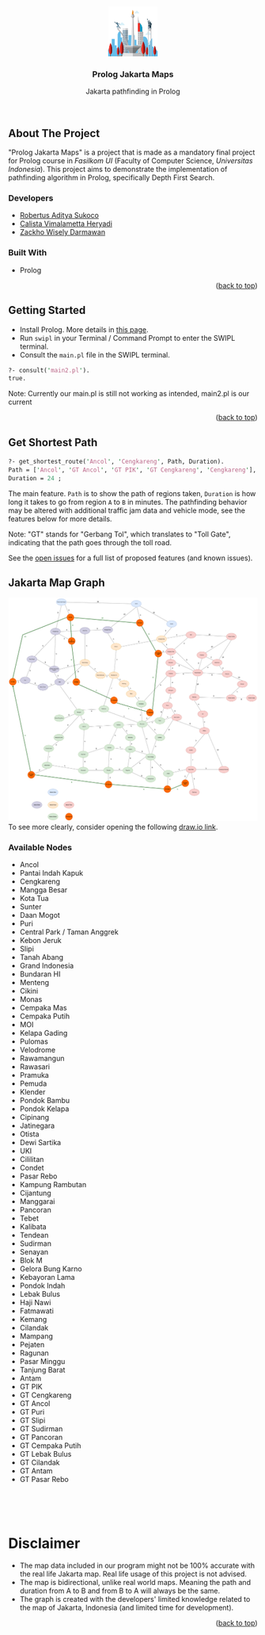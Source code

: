 <!-- Improved compatibility of back to top link: See: https://github.com/othneildrew/Best-README-Template/pull/73 -->
<a name="readme-top"></a>
<!--
*** Thanks for checking out the Best-README-Template. If you have a suggestion
*** that would make this better, please fork the repo and create a pull request
*** or simply open an issue with the tag "enhancement".
*** Don't forget to give the project a star!
*** Thanks again! Now go create something AMAZING! :D
-->



<!-- PROJECT SHIELDS -->
<!--
*** I'm using markdown "reference style" links for readability.
*** Reference links are enclosed in brackets [ ] instead of parentheses ( ).
*** See the bottom of this document for the declaration of the reference variables
*** for contributors-url, forks-url, etc. This is an optional, concise syntax you may use.
*** https://www.markdownguide.org/basic-syntax/#reference-style-links
-->



<!-- PROJECT LOGO -->
<br />
<div align="center">
  <a href="https://github.com/robert-adit-sukoco/prolog-jakarta-maps">
    <img src="images/Logo.png" alt="Logo" width="100" height="100">
  </a>

<h3 align="center">Prolog Jakarta Maps</h3>

  <p align="center">
    Jakarta pathfinding in Prolog
    <br />
    <br />
    <br />
    </p>
</div>



<!-- ABOUT THE PROJECT -->
## About The Project

"Prolog Jakarta Maps" is a project that is made as a mandatory final project for Prolog course in <em>Fasilkom UI</em> (Faculty of Computer Science, <em>Universitas Indonesia</em>). This project aims to demonstrate the implementation of pathfinding algorithm in Prolog, specifically Depth First Search. 

### Developers
* <a href="https://github.com/robert-adit-sukoco">Robertus Aditya Sukoco</a>
* <a href="https://github.com/calistavh">Calista Vimalametta Heryadi</a>
* <a href="https://github.com/zackhowisely">Zackho Wisely Darmawan</a>

### Built With

* Prolog

<p align="right">(<a href="#readme-top">back to top</a>)</p>



<!-- GETTING STARTED -->
## Getting Started

* Install Prolog. More details in <a href="https://wwu-pi.github.io/tutorials/lectures/lsp/010_install_swi_prolog.html">this page</a>.
* Run `swipl` in your Terminal / Command Prompt to enter the SWIPL terminal.
* Consult the `main.pl` file in the SWIPL terminal.
```pl
?- consult('main2.pl').
true.
```
Note: Currently our main.pl is still not working as intended, main2.pl is our current 

<p align="right">(<a href="#readme-top">back to top</a>)</p>



<!-- USAGE EXAMPLES -->
## Get Shortest Path

```pl
?- get_shortest_route('Ancol', 'Cengkareng', Path, Duration).
Path = ['Ancol', 'GT Ancol', 'GT PIK', 'GT Cengkareng', 'Cengkareng'],
Duration = 24 ;
```
The main feature. `Path` is to show the path of regions taken, `Duration` is how long it takes to go from region `A` to `B` in minutes. The pathfinding behavior may be altered with additional traffic jam data and vehicle mode, see the features below for more details.


Note: "GT" stands for "Gerbang Tol", which translates to "Toll Gate", indicating that the path goes through the toll road.

See the [open issues](https://github.com/robert-adit-sukoco/prolog-jakarta-maps/issues) for a full list of proposed features (and known issues).


## Jakarta Map Graph
<a href="https://github.com/robert-adit-sukoco/prolog-jakarta-maps/tree/master/images">
  <img src="images/jakarta-map-light.png" alt="Jakarta Map">
</a>
To see more clearly, consider opening the following <a href="https://drive.google.com/file/d/1MZYYuctPteEpjukRo0CqsTTmBCQJC09T">draw.io link</a>.

### Available Nodes
- Ancol
- Pantai Indah Kapuk
- Cengkareng
- Mangga Besar
- Kota Tua
- Sunter
- Daan Mogot
- Puri
- Central Park / Taman Anggrek
- Kebon Jeruk
- Slipi
- Tanah Abang
- Grand Indonesia
- Bundaran HI
- Menteng
- Cikini
- Monas
- Cempaka Mas
- Cempaka Putih
- MOI
- Kelapa Gading
- Pulomas
- Velodrome
- Rawamangun
- Rawasari
- Pramuka
- Pemuda
- Klender
- Pondok Bambu
- Pondok Kelapa
- Cipinang
- Jatinegara
- Otista
- Dewi Sartika
- UKI
- Cililitan
- Condet
- Pasar Rebo
- Kampung Rambutan
- Cijantung
- Manggarai
- Pancoran
- Tebet
- Kalibata
- Tendean
- Sudirman
- Senayan
- Blok M
- Gelora Bung Karno
- Kebayoran Lama
- Pondok Indah
- Lebak Bulus
- Haji Nawi
- Fatmawati
- Kemang
- Cilandak
- Mampang
- Pejaten
- Ragunan
- Pasar Minggu
- Tanjung Barat
- Antam
- GT PIK
- GT Cengkareng
- GT Ancol
- GT Puri
- GT Slipi
- GT Sudirman
- GT Pancoran
- GT Cempaka Putih
- GT Lebak Bulus
- GT Cilandak
- GT Antam
- GT Pasar Rebo



<br />
<br />
<br />

<!-- ACKNOWLEDGMENTS -->
# Disclaimer

* The map data included in our program might not be 100% accurate with the real life Jakarta map. Real life usage of this project is not advised.
* The map is bidirectional, unlike real world maps. Meaning the path and duration from A to B and from B to A will always be the same.
* The graph is created with the developers' limited knowledge related to the map of Jakarta, Indonesia (and limited time for development).

<p align="right">(<a href="#readme-top">back to top</a>)</p>


